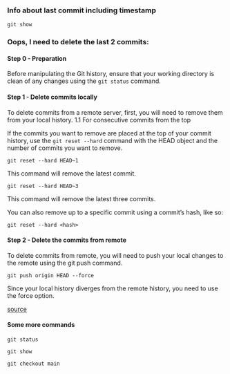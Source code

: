 ### Info about last commit including timestamp

`git show`


### Oops, I need to delete the last 2 commits:

#### Step 0 - Preparation

Before manipulating the Git history, ensure that your working directory is clean of any changes using the `git status` command.

#### Step 1 - Delete commits locally

To delete commits from a remote server, first, you will need to remove them from your local history.
1.1 For consecutive commits from the top

If the commits you want to remove are placed at the top of your commit history, use the `git reset --hard` command with the HEAD object and the number of commits you want to remove.


```git reset --hard HEAD~1```

This command will remove the latest commit.


```git reset --hard HEAD~3```

This command will remove the latest three commits.


You can also remove up to a specific commit using a commit’s hash, like so:

```git reset --hard <hash>```

#### Step 2 - Delete the commits from remote

To delete commits from remote, you will need to push your local changes to the remote using the git push command.

```git push origin HEAD --force```

Since your local history diverges from the remote history, you need to use the force option.

[source](https://hackernoon.com/how-to-delete-commits-from-remote-in-git)



#### Some more commands
```git status```

```git show```

```git checkout main```